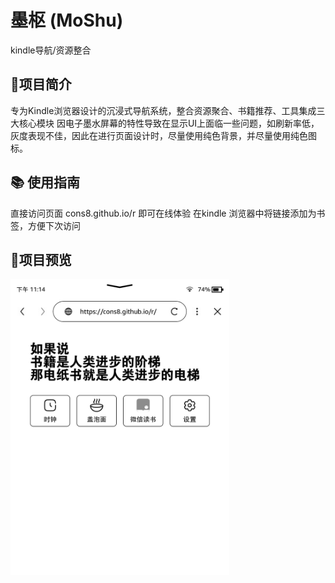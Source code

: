 # 墨枢 (MoShu)​
kindle导航/资源整合
## 📖项目简介
专为Kindle浏览器设计的沉浸式导航系统，整合资源聚合、书籍推荐、工具集成三大核心模块
因电子墨水屏幕的特性导致在显示UI上面临一些问题，如刷新率低，灰度表现不佳，因此在进行页面设计时，尽量使用纯色背景，并尽量使用纯色图标。
## 📚 使用指南
直接访问页面 cons8.github.io/r 即可在线体验
在kindle 浏览器中将链接添加为书签，方便下次访问

## 🌹项目预览
<img width="350" alt="项目截图" src="./static/screenshot.png" />

